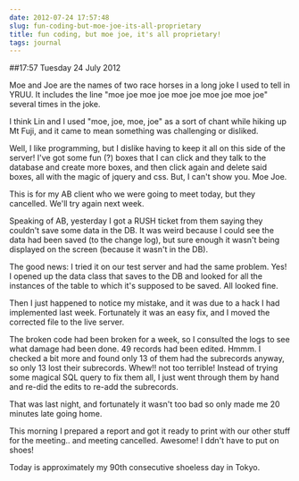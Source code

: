 ```yaml
---
date: 2012-07-24 17:57:48
slug: fun-coding-but-moe-joe-its-all-proprietary
title: fun coding, but moe joe, it's all proprietary!
tags: journal
---
```


##17:57 Tuesday 24 July 2012

Moe and Joe are the names of two race horses in a long joke I used to tell in YRUU. It includes the line "moe joe moe joe moe joe moe joe moe joe" several times in the joke.

 

I think Lin and I used "moe, joe, moe, joe" as a sort of chant while hiking up Mt Fuji, and it came to mean something was challenging or disliked.

 

Well, I like programming, but I dislike having to keep it all on this side of the server! I've got some fun (?) boxes that I can click and they talk to the database and create more boxes, and then click again and delete said boxes, all with the magic of jquery and css. But, I can't show you. Moe Joe.

 

This is for my AB client who we were going to meet today, but they cancelled. We'll try again next week.

 

Speaking of AB, yesterday I got a RUSH ticket from them saying they couldn't save some data in the DB. It was weird because I could see the data had been saved (to the change log), but sure enough it wasn't being displayed on the screen (because it wasn't in the DB).

 

The good news: I tried it on our test server and had the same problem. Yes! I opened up the data class that saves to the DB and looked for all the instances of the table to which it's supposed to be saved. All looked fine.

 

Then I just happened to notice my mistake, and it was due to a hack I had implemented last week. Fortunately it was an easy fix, and I moved the corrected file to the live server.

 

The broken code had been broken for a week, so I consulted the logs to see what damage had been done. 49 records had been edited.  Hmmm. I checked a bit more and found only 13 of them had the subrecords anyway, so only 13 lost their subrecords. Whew!! not too terrible! Instead of trying some magical SQL query to fix them all, I just went through them by hand and re-did the edits to re-add the subrecords.

 

That was last night, and fortunately it wasn't too bad so only made me 20 minutes late going home.

 

This morning I prepared a report and got it ready to print with our other stuff for the meeting.. and meeting cancelled. Awesome! I ddn't have to put on shoes!

 

Today is approximately my 90th consecutive shoeless day in Tokyo.
